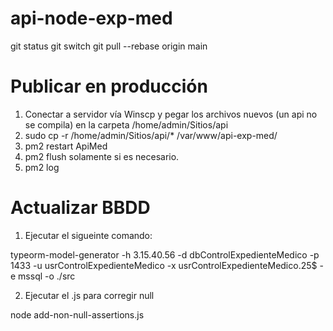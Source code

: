 # api-node-exp-med


git status
git switch <tu-rama>
git pull --rebase origin main

# Publicar en producción
1. Conectar a servidor vía Winscp y pegar los archivos nuevos (un api no se compila) en la carpeta /home/admin/Sitios/api
2. sudo cp -r /home/admin/Sitios/api/* /var/www/api-exp-med/
3. pm2 restart ApiMed    
4. pm2 flush solamente si es necesario.
5. pm2 log


# Actualizar BBDD

1. Ejecutar el sigueinte comando:

typeorm-model-generator -h 3.15.40.56 -d dbControlExpedienteMedico -p 1433 -u usrControlExpedienteMedico -x usrControlExpedienteMedico.25$ -e mssql -o ./src

2. Ejecutar el .js para corregir null

node add-non-null-assertions.js
